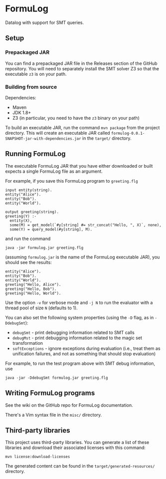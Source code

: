 # FormuLog 
Datalog with support for SMT queries.

## Setup

### Prepackaged JAR

You can find a prepackaged JAR file in the Releases section of the GitHub
repository. You will need to separately install the SMT solver Z3 so that the
executable `z3` is on your path.

### Building from source

Dependencies:

* Maven
* JDK 1.8+
* Z3 (in particular, you need to have the `z3` binary on your path)

To build an executable JAR, run the command `mvn package` from the project
directory. This will create an executable JAR called
`formulog-0.0.1-SNAPSHOT-jar-with-dependencies.jar` in the `target/`
directory.

## Running FormuLog

The executable FormuLog JAR that you have either downloaded or built expects a
single FormuLog file as an argument.

For example, if you save this FormuLog program to `greeting.flg`

```
input entity(string).
entity("Alice").
entity("Bob").
entity("World").

output greeting(string).
greeting(Y) :-
  entity(X),
  some(M) = get_model(`#y[string] #= str_concat("Hello, ", X)`, none),
  some(Y) = query_model(#y[string], M).
```

and run the command

```
java -jar formulog.jar greeting.flg 
```

(assuming `formulog.jar` is the name of the FormuLog executable JAR), you
should see the results:

```
entity("Alice").
entity("Bob").
entity("World").
greeting("Hello, Alice").
greeting("Hello, Bob").
greeting("Hello, World").
```

Use the option `-v` for verbose mode and `-j N` to run the evaluator with a
thread pool of size `N` (defaults to 1).

You can also set the following system properties (using the `-D` flag, as in
`-DdebugSmt`):

* `debugSmt` - print debugging information related to SMT calls
* `debugMst` - print debugging information related to the magic set
  transformation
* `softExceptions` - ignore exceptions during evaluation (i.e., treat them as
  unification failures, and not as something that should stop evaluation)

For example, to run the test program above with SMT debug information, use

```
java -jar -DdebugSmt formulog.jar greeting.flg
```

## Writing FormuLog programs

See the wiki on the GitHub repo for FormuLog documentation. 

There's a Vim syntax file in the `misc/` directory.

## Third-party libraries

This project uses third-party libraries. You can generate a list of these
libraries and download their associated licenses with this command:

```
mvn license:download-licenses
```

The generated content can be found in the `target/generated-resources/` directory.
